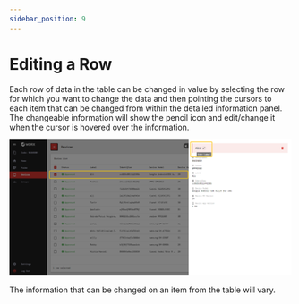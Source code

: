```yaml
---
sidebar_position: 9
---
```


# Editing a Row

Each row of data in the table can be changed in value by selecting the row for which you want to change the data and then pointing the cursors to each item that can be changed from within the detailed information panel. The changeable information will show the pencil icon and edit/change it when the cursor is hovered over the information.

![](/img/screenshots/website-application-usage/table-component/editing-a-row/editing-a-row-1.png)

The information that can be changed on an item from the table will vary.